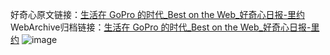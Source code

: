 好奇心原文链接：[生活在 GoPro 的时代_Best on the Web_好奇心日报-里约](https://www.qdaily.com/articles/2406.html)
WebArchive归档链接：[生活在 GoPro 的时代_Best on the Web_好奇心日报-里约](http://web.archive.org/web/20190623151105/https://www.qdaily.com/articles/2406.html)
![image](http://ww3.sinaimg.cn/large/007d5XDpgy1g3vc2ycai4j30u032eh4e)